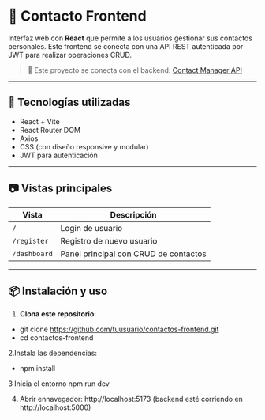 # 📱 Contacto  Frontend

Interfaz web  con **React** que permite a los usuarios gestionar sus contactos personales. Este frontend se conecta con una API REST autenticada por JWT para realizar operaciones CRUD.

> 🔗 Este proyecto se conecta con el backend: [Contact Manager API](https://github.com/tuusuario/contactos-backend-js)

---

## 🚀 Tecnologías utilizadas

- React + Vite
- React Router DOM
- Axios
- CSS (con diseño responsive y modular)
- JWT para autenticación

---

## 📷 Vistas principales

| Vista | Descripción |
|-------|-------------|
| `/` | Login de usuario |
| `/register` | Registro de nuevo usuario |
| `/dashboard` | Panel principal con CRUD de contactos |

---

## 📦 Instalación y uso

1. **Clona este repositorio**:
- git clone https://github.com/tuusuario/contactos-frontend.git
- cd contactos-frontend

2.Instala las dependencias:
- npm install

3 Inicia el entorno
npm run dev

4. Abrir ennavegador:
http://localhost:5173
(backend esté corriendo en http://localhost:5000)
